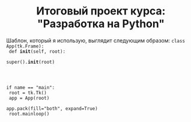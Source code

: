 <h1 align="center">Итоговый проект курса: "Разработка
на Python"</h1> 

Шаблон, который я использую, выглядит следующим образом:
<code>class App(tk.Frame):<br>
     def __init__(self, root):<br>
        super().__init__(root)<br>
        <your widgets go here><br>

if name == "main":<br>
    root = tk.Tk()<br>
    app = App(root)<br>
    app.pack(fill="both", expand=True)<br>
    root.mainloop()<code>
